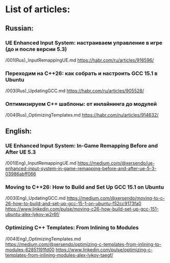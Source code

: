 # List of articles:

## Russian:

### UE Enhanced Input System: настраиваем управление в игре (до и после версии 5.3)

/001(Rus)_InputRemappingUE.md
https://habr.com/ru/articles/916596/

### Переходим на C++26: как собрать и настроить GCC 15.1 в Ubuntu

/003(Rus)_UpdatingGCC.md
https://habr.com/ru/articles/905528/

### Оптимизируем C++ шаблоны: от инлайнинга до модулей

/004(Rus)_OptimizingTemplates.md
https://habr.com/ru/articles/914632/

## English:

### UE Enhanced Input System: In-Game Remapping Before and After UE 5.3

/001(Eng)_InputRemappingUE.md
https://medium.com/@xersendo/ue-enhanced-input-system-in-game-remapping-before-and-after-ue-5-3-03986abff066

### Moving to C++26: How to Build and Set Up GCC 15.1 on Ubuntu

/003(Eng)_UpdatingGCC.md
https://medium.com/@xersendo/moving-to-c-26-how-to-build-and-set-up-gcc-15-1-on-ubuntu-f52cc9173fa0
https://www.linkedin.com/pulse/moving-c26-how-build-set-up-gcc-151-ubuntu-alex-lykov-w2r6f/

### Optimizing C++ Templates: From Inlining to Modules

/004(Eng)_OptimizingTemplates.md
https://medium.com/@xersendo/optimizing-c-templates-from-inlining-to-modules-62851191fd00
https://www.linkedin.com/pulse/optimizing-c-templates-from-inlining-modules-alex-lykov-taegf/
